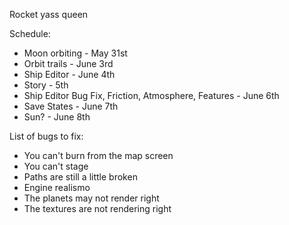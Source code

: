 Rocket yass queen

Schedule:
* Moon orbiting - May 31st
* Orbit trails - June 3rd
* Ship Editor - June 4th
* Story -  5th
* Ship Editor Bug Fix, Friction, Atmosphere, Features - June 6th
* Save States - June 7th
* Sun? - June 8th


List of bugs to fix:
* You can't burn from the map screen
* You can't stage
* Paths are still a little broken
* Engine realismo
* The planets may not render right
* The textures are not rendering right